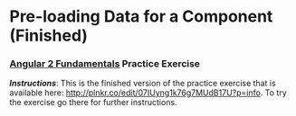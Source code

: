 # Pre-loading Data for a Component (Finished)
### [Angular 2 Fundamentals](https://app.pluralsight.com/courses/angular2-fundamentals) Practice Exercise

**_Instructions_**: This is the finished version of the practice exercise that is
available here: http://plnkr.co/edit/07IUyng1k76g7MUdB17U?p=info. To try the exercise
go there for further instructions.
